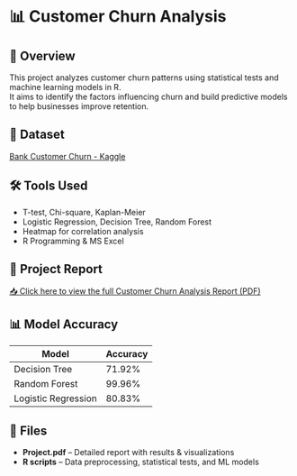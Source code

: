 # 📊 Customer Churn Analysis

## 📌 Overview
This project analyzes customer churn patterns using statistical tests and machine learning models in R.  
It aims to identify the factors influencing churn and build predictive models to help businesses improve retention.

## 📂 Dataset
[Bank Customer Churn - Kaggle](https://www.kaggle.com/datasets/radheshyamkollipara/bank-customer-churn)

## 🛠 Tools Used
- T-test, Chi-square, Kaplan-Meier
- Logistic Regression, Decision Tree, Random Forest
- Heatmap for correlation analysis
- R Programming & MS Excel

## 📄 Project Report
[📥 Click here to view the full Customer Churn Analysis Report (PDF)](Project.pdf)

## 📊 Model Accuracy
| Model               | Accuracy  |
|---------------------|-----------|
| Decision Tree       | 71.92%    |
| Random Forest       | 99.96%    |
| Logistic Regression | 80.83%    |

## 📁 Files
- **Project.pdf** – Detailed report with results & visualizations
- **R scripts** – Data preprocessing, statistical tests, and ML models



